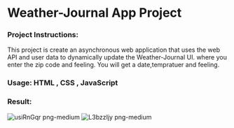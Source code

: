 # Weather-Journal App Project

### Project Instructions:
This project is create an asynchronous web application that uses the web API and user data to dynamically update the Weather-Journal UI. where you enter the zip code and feeling. You will get a date,tempratuer and feeling. 

### Usage: HTML , CSS , JavaScript


### Result:
![usiRnGqr png-medium](https://user-images.githubusercontent.com/67427643/124382127-85bc0e80-dcce-11eb-8e04-2154cebfc475.png)
![L3bzzIjy png-medium](https://user-images.githubusercontent.com/67427643/124382128-88b6ff00-dcce-11eb-88cb-526781f66599.png)



